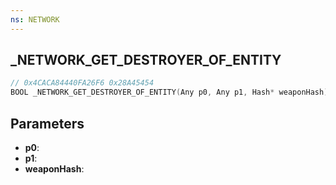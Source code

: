 ```yaml
---
ns: NETWORK
---
```

## _NETWORK_GET_DESTROYER_OF_ENTITY

```c
// 0x4CACA84440FA26F6 0x28A45454
BOOL _NETWORK_GET_DESTROYER_OF_ENTITY(Any p0, Any p1, Hash* weaponHash);
```

## Parameters
* **p0**:
* **p1**:
* **weaponHash**:
